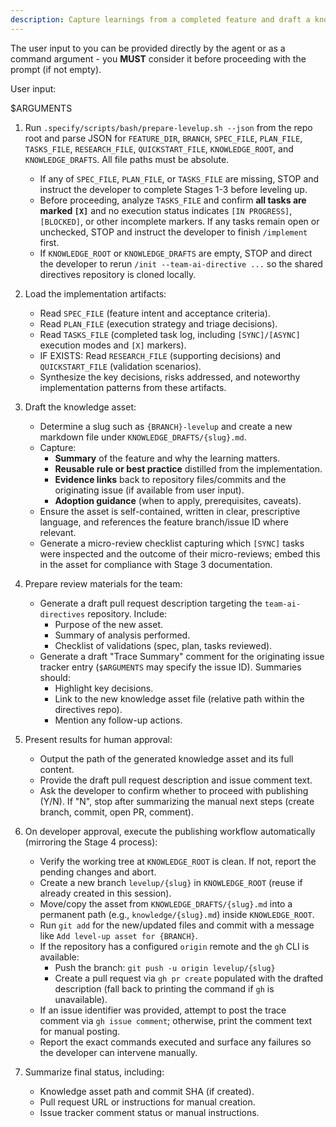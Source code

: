 ```yaml
---
description: Capture learnings from a completed feature and draft a knowledge asset plus traceability summary.
---
```


The user input to you can be provided directly by the agent or as a command argument - you **MUST** consider it before proceeding with the prompt (if not empty).

User input:

$ARGUMENTS

1. Run `.specify/scripts/bash/prepare-levelup.sh --json` from the repo root and parse JSON for `FEATURE_DIR`, `BRANCH`, `SPEC_FILE`, `PLAN_FILE`, `TASKS_FILE`, `RESEARCH_FILE`, `QUICKSTART_FILE`, `KNOWLEDGE_ROOT`, and `KNOWLEDGE_DRAFTS`. All file paths must be absolute.
   - If any of `SPEC_FILE`, `PLAN_FILE`, or `TASKS_FILE` are missing, STOP and instruct the developer to complete Stages 1-3 before leveling up.
   - Before proceeding, analyze `TASKS_FILE` and confirm **all tasks are marked `[X]`** and no execution status indicates `[IN PROGRESS]`, `[BLOCKED]`, or other incomplete markers. If any tasks remain open or unchecked, STOP and instruct the developer to finish `/implement` first.
   - If `KNOWLEDGE_ROOT` or `KNOWLEDGE_DRAFTS` are empty, STOP and direct the developer to rerun `/init --team-ai-directive ...` so the shared directives repository is cloned locally.

2. Load the implementation artifacts:
   - Read `SPEC_FILE` (feature intent and acceptance criteria).
   - Read `PLAN_FILE` (execution strategy and triage decisions).
   - Read `TASKS_FILE` (completed task log, including `[SYNC]/[ASYNC]` execution modes and `[X]` markers).
   - IF EXISTS: Read `RESEARCH_FILE` (supporting decisions) and `QUICKSTART_FILE` (validation scenarios).
   - Synthesize the key decisions, risks addressed, and noteworthy implementation patterns from these artifacts.

3. Draft the knowledge asset:
   - Determine a slug such as `{BRANCH}-levelup` and create a new markdown file under `KNOWLEDGE_DRAFTS/{slug}.md`.
   - Capture:
     * **Summary** of the feature and why the learning matters.
     * **Reusable rule or best practice** distilled from the implementation.
     * **Evidence links** back to repository files/commits and the originating issue (if available from user input).
     * **Adoption guidance** (when to apply, prerequisites, caveats).
   - Ensure the asset is self-contained, written in clear, prescriptive language, and references the feature branch/issue ID where relevant.
   - Generate a micro-review checklist capturing which `[SYNC]` tasks were inspected and the outcome of their micro-reviews; embed this in the asset for compliance with Stage 3 documentation.

4. Prepare review materials for the team:
   - Generate a draft pull request description targeting the `team-ai-directives` repository. Include:
     * Purpose of the new asset.
     * Summary of analysis performed.
     * Checklist of validations (spec, plan, tasks reviewed).
   - Generate a draft "Trace Summary" comment for the originating issue tracker entry (`$ARGUMENTS` may specify the issue ID). Summaries should:
     * Highlight key decisions.
     * Link to the new knowledge asset file (relative path within the directives repo).
     * Mention any follow-up actions.

5. Present results for human approval:
   - Output the path of the generated knowledge asset and its full content.
   - Provide the draft pull request description and issue comment text.
   - Ask the developer to confirm whether to proceed with publishing (Y/N). If "N", stop after summarizing the manual next steps (create branch, commit, open PR, comment).

6. On developer approval, execute the publishing workflow automatically (mirroring the Stage 4 process):
   - Verify the working tree at `KNOWLEDGE_ROOT` is clean. If not, report the pending changes and abort.
   - Create a new branch `levelup/{slug}` in `KNOWLEDGE_ROOT` (reuse if already created in this session).
   - Move/copy the asset from `KNOWLEDGE_DRAFTS/{slug}.md` into a permanent path (e.g., `knowledge/{slug}.md`) inside `KNOWLEDGE_ROOT`.
   - Run `git add` for the new/updated files and commit with a message like `Add level-up asset for {BRANCH}`.
   - If the repository has a configured `origin` remote and the `gh` CLI is available:
       * Push the branch: `git push -u origin levelup/{slug}`
       * Create a pull request via `gh pr create` populated with the drafted description (fall back to printing the command if `gh` is unavailable).
   - If an issue identifier was provided, attempt to post the trace comment via `gh issue comment`; otherwise, print the comment text for manual posting.
   - Report the exact commands executed and surface any failures so the developer can intervene manually.

7. Summarize final status, including:
   - Knowledge asset path and commit SHA (if created).
   - Pull request URL or instructions for manual creation.
   - Issue tracker comment status or manual instructions.
